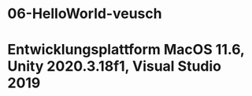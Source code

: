 # 06-HelloWorld-veusch

<h1>Entwicklungsplattform
MacOS 11.6, Unity 2020.3.18f1, Visual Studio 2019
